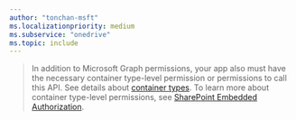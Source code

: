 ```yaml
---
author: "tonchan-msft"
ms.localizationpriority: medium
ms.subservice: "onedrive"
ms.topic: include
---
```


>In addition to Microsoft Graph permissions, your app also must have the necessary container type-level permission or permissions to call this API. See details about [container types](/sharepoint/dev/embedded/concepts/app-concepts/containertypes). To learn more about container type-level permissions, see [SharePoint Embedded Authorization](/sharepoint/dev/embedded/concepts/app-concepts/auth#Authorization).
